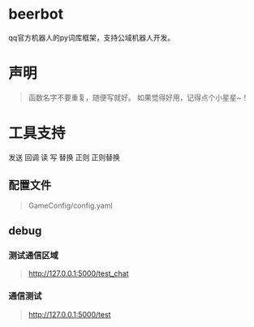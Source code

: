 # beerbot
qq官方机器人的py词库框架，支持公域机器人开发。

# 声明
> 函数名字不要重复，随便写就好。
> 如果觉得好用，记得点个小星星~！

# 工具支持
发送
回调
读
写
替换
正则
正则替换

## 配置文件
> GameConfig/config.yaml


## debug

### 测试通信区域
> http://127.0.0.1:5000/test_chat

### 通信测试
> http://127.0.0.1:5000/test
